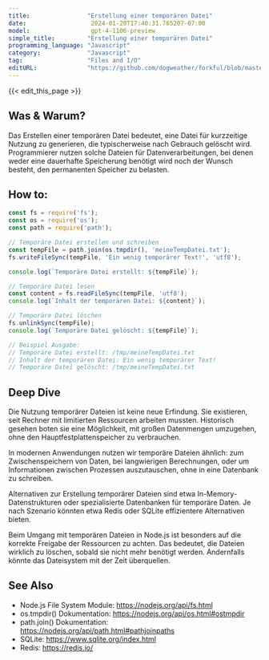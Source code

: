 ```yaml
---
title:                "Erstellung einer temporären Datei"
date:                  2024-01-20T17:40:31.765207-07:00
model:                 gpt-4-1106-preview
simple_title:         "Erstellung einer temporären Datei"
programming_language: "Javascript"
category:             "Javascript"
tag:                  "Files and I/O"
editURL:              "https://github.com/dogweather/forkful/blob/master/content/de/javascript/creating-a-temporary-file.md"
---
```


{{< edit_this_page >}}

## Was & Warum?
Das Erstellen einer temporären Datei bedeutet, eine Datei für kurzzeitige Nutzung zu generieren, die typischerweise nach Gebrauch gelöscht wird. Programmierer nutzen solche Dateien für Datenverarbeitungen, bei denen weder eine dauerhafte Speicherung benötigt wird noch der Wunsch besteht, den permanenten Speicher zu belasten.

## How to:
```Javascript
const fs = require('fs');
const os = require('os');
const path = require('path');

// Temporäre Datei erstellen und schreiben
const tempFile = path.join(os.tmpdir(), 'meineTempDatei.txt');
fs.writeFileSync(tempFile, 'Ein wenig temporärer Text!', 'utf8');

console.log(`Temporäre Datei erstellt: ${tempFile}`);

// Temporäre Datei lesen
const content = fs.readFileSync(tempFile, 'utf8');
console.log(`Inhalt der temporären Datei: ${content}`);

// Temporäre Datei löschen
fs.unlinkSync(tempFile);
console.log(`Temporäre Datei gelöscht: ${tempFile}`);

// Beispiel Ausgabe:
// Temporäre Datei erstellt: /tmp/meineTempDatei.txt
// Inhalt der temporären Datei: Ein wenig temporärer Text!
// Temporäre Datei gelöscht: /tmp/meineTempDatei.txt
```

## Deep Dive
Die Nutzung temporärer Dateien ist keine neue Erfindung. Sie existieren, seit Rechner mit limitierten Ressourcen arbeiten mussten. Historisch gesehen boten sie eine Möglichkeit, mit großen Datenmengen umzugehen, ohne den Hauptfestplattenspeicher zu verbrauchen.

In modernen Anwendungen nutzen wir temporäre Dateien ähnlich: zum Zwischenspeichern von Daten, bei langwierigen Berechnungen, oder um Informationen zwischen Prozessen auszutauschen, ohne in eine Datenbank zu schreiben.

Alternativen zur Erstellung temporärer Dateien sind etwa In-Memory-Datenstrukturen oder spezialisierte Datenbanken für temporäre Daten. Je nach Szenario könnten etwa Redis oder SQLite effizientere Alternativen bieten.

Beim Umgang mit temporären Dateien in Node.js ist besonders auf die korrekte Freigabe der Ressourcen zu achten. Das bedeutet, die Dateien wirklich zu löschen, sobald sie nicht mehr benötigt werden. Andernfalls könnte das Dateisystem mit der Zeit überquellen.

## See Also
- Node.js File System Module: https://nodejs.org/api/fs.html
- os.tmpdir() Dokumentation: https://nodejs.org/api/os.html#ostmpdir
- path.join() Dokumentation: https://nodejs.org/api/path.html#pathjoinpaths
- SQLite: https://www.sqlite.org/index.html
- Redis: https://redis.io/
